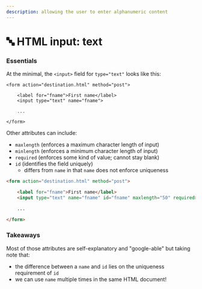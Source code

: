```yaml
---
description: allowing the user to enter alphanumeric content
---
```


# 🔤 HTML input: text

### Essentials

At the minimal, the `<input>` field for `type="text"` looks like this:

```markup
<form action="destination.html" method="post">

    <label for="fname">First name</label>
    <input type="text" name="fname">

    ...    
    
</form>
```

Other attributes can include:&#x20;

* `maxlength` (enforces a maximum character length of input)
* `minlength` (enforces a minimum character length of input)
* `required` (enforces some kind of value; cannot stay blank)
* `id` (identifies the field uniquely)
  * differs from `name` in that `name` does not enforce uniqueness

```html
<form action="destination.html" method="post">

    <label for="fname">First name</label>
    <input type="text" name="fname" id="fname" maxlength="50" required>

    ...    
    
</form>
```

### Takeaways

Most of those attributes are self-explanatory and "google-able" but taking note that:

* the difference between a `name` and `id` lies on the uniqueness requirement of `id`
* we can use `name` multiple times in the same HTML document!

